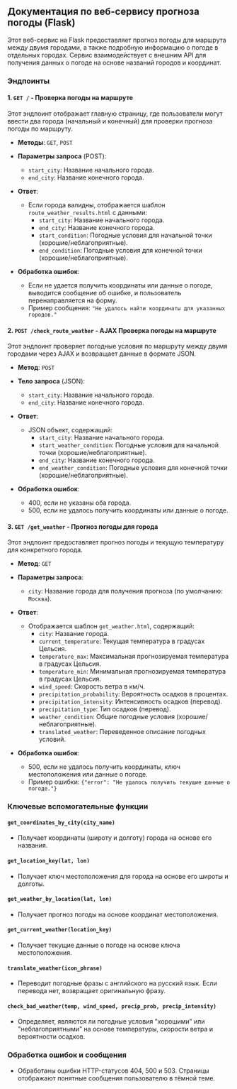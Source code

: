 ## Документация по веб-сервису прогноза погоды (Flask)

Этот веб-сервис на Flask предоставляет прогноз погоды для маршрута между двумя городами, а также подробную информацию о погоде в отдельных городах. Сервис взаимодействует с внешним API для получения данных о погоде на основе названий городов и координат.

### Эндпоинты

#### 1. `GET /` - Проверка погоды на маршруте

Этот эндпоинт отображает главную страницу, где пользователи могут ввести два города (начальный и конечный) для проверки прогноза погоды по маршруту.

- **Методы**: `GET`, `POST`
- **Параметры запроса** (POST):
  - `start_city`: Название начального города.
  - `end_city`: Название конечного города.

- **Ответ**:
  - Если города валидны, отображается шаблон `route_weather_results.html` с данными:
    - `start_city`: Название начального города.
    - `end_city`: Название конечного города.
    - `start_condition`: Погодные условия для начальной точки (хорошие/неблагоприятные).
    - `end_condition`: Погодные условия для конечной точки (хорошие/неблагоприятные).

- **Обработка ошибок**:
  - Если не удается получить координаты или данные о погоде, выводится сообщение об ошибке, и пользователь перенаправляется на форму.
  - Пример сообщения: `"Не удалось найти координаты для указанных городов."`

#### 2. `POST /check_route_weather` - AJAX Проверка погоды на маршруте

Этот эндпоинт проверяет погодные условия по маршруту между двумя городами через AJAX и возвращает данные в формате JSON.

- **Метод**: `POST`
- **Тело запроса** (JSON):
  - `start_city`: Название начального города.
  - `end_city`: Название конечного города.

- **Ответ**:
  - JSON объект, содержащий:
    - `start_city`: Название начального города.
    - `start_weather_condition`: Погодные условия для начальной точки (хорошие/неблагоприятные).
    - `end_city`: Название конечного города.
    - `end_weather_condition`: Погодные условия для конечной точки (хорошие/неблагоприятные).

- **Обработка ошибок**:
  - 400, если не указаны оба города.
  - 500, если не удалось получить координаты или данные о погоде.

#### 3. `GET /get_weather` - Прогноз погоды для города

Этот эндпоинт предоставляет прогноз погоды и текущую температуру для конкретного города.

- **Метод**: `GET`
- **Параметры запроса**:
  - `city`: Название города для получения прогноза (по умолчанию: `Москва`).

- **Ответ**:
  - Отображается шаблон `get_weather.html`, содержащий:
    - `city`: Название города.
    - `current_temperature`: Текущая температура в градусах Цельсия.
    - `temperature_max`: Максимальная прогнозируемая температура в градусах Цельсия.
    - `temperature_min`: Минимальная прогнозируемая температура в градусах Цельсия.
    - `wind_speed`: Скорость ветра в км/ч.
    - `precipitation_probability`: Вероятность осадков в процентах.
    - `precipitation_intensity`: Интенсивность осадков (перевод).
    - `precipitation_type`: Тип осадков (перевод).
    - `weather_condition`: Общие погодные условия (хорошие/неблагоприятные).
    - `translated_weather`: Переведенное описание погодных условий.

- **Обработка ошибок**:
  - 500, если не удалось получить координаты, ключ местоположения или данные о погоде.
  - Пример ошибки: `{"error": "Не удалось получить текущие данные о погоде."}`

### Ключевые вспомогательные функции

#### `get_coordinates_by_city(city_name)`
- Получает координаты (широту и долготу) города на основе его названия.

#### `get_location_key(lat, lon)`
- Получает ключ местоположения для города на основе его широты и долготы.

#### `get_weather_by_location(lat, lon)`
- Получает прогноз погоды на основе координат местоположения.

#### `get_current_weather(location_key)`
- Получает текущие данные о погоде на основе ключа местоположения.

#### `translate_weather(icon_phrase)`
- Переводит погодные фразы с английского на русский язык. Если перевода нет, возвращает оригинальную фразу.

#### `check_bad_weather(temp, wind_speed, precip_prob, precip_intensity)`
- Определяет, являются ли погодные условия "хорошими" или "неблагоприятными" на основе температуры, скорости ветра и вероятности осадков.

### Обработка ошибок и сообщения

- Обработаны ошибки HTTP-статусов 404, 500 и 503. Страницы отображают понятные сообщения пользователю в тёмной теме.
